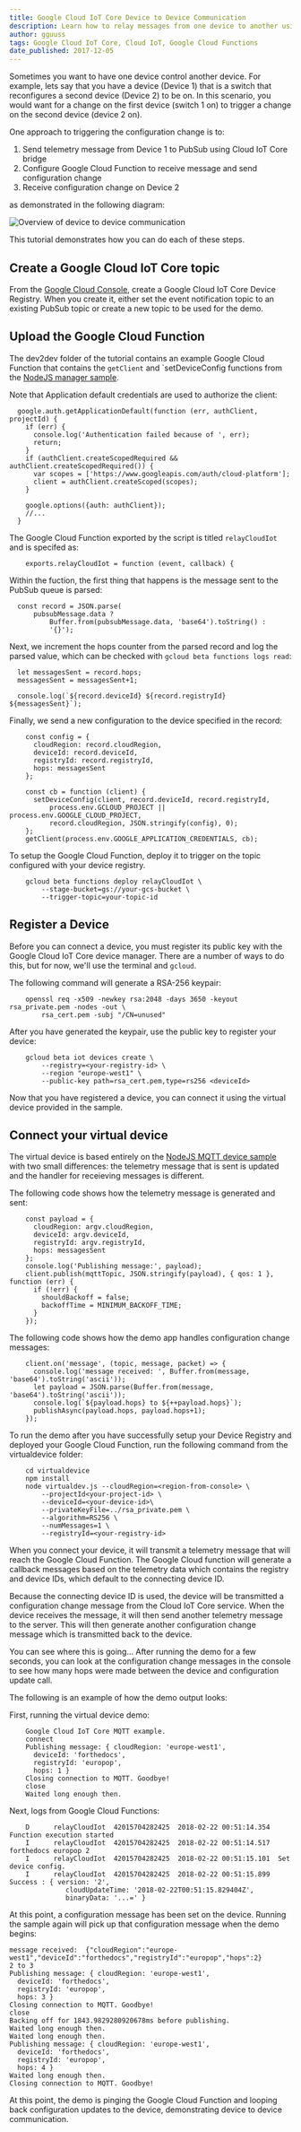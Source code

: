 ```yaml
---
title: Google Cloud IoT Core Device to Device Communication
description: Learn how to relay messages from one device to another using Google Cloud Functions.
author: gguuss
tags: Google Cloud IoT Core, Cloud IoT, Google Cloud Functions
date_published: 2017-12-05
---
```


Sometimes you want to have one device control another device. For example, lets
say that you have a device (Device 1) that is a switch that reconfigures a
second device (Device 2) to be on.  In this scenario, you would want for a
change on the first device (switch 1 on) to trigger a change on the second device
(device 2 on).

One approach to triggering the configuration change is to:

1. Send telemetry message from Device 1 to PubSub using Cloud IoT Core bridge
1. Configure Google Cloud Function to receive message and send configuration change
1. Receive configuration change on Device 2

as demonstrated in the following diagram:

![Overview of device to device communication](img/overview.png)

This tutorial demonstrates how you can do each of these steps.

## Create a Google Cloud IoT Core topic

From the [Google Cloud Console](https://console.cloud.google.com/iot), create
a Google Cloud IoT Core Device Registry. When you create it, either set the
event notification topic to an existing PubSub topic or create a new topic to
be used for the demo.

## Upload the Google Cloud Function
The dev2dev folder of the tutorial contains an example Google Cloud Function
that contains the `getClient` and `setDeviceConfig functions from the
[NodeJS manager sample](https://github.com/GoogleCloudPlatform/nodejs-docs-samples/tree/master/iot/manager).

Note that Application default credentials are used to authorize the client:

```
  google.auth.getApplicationDefault(function (err, authClient, projectId) {
    if (err) {
      console.log('Authentication failed because of ', err);
      return;
    }
    if (authClient.createScopedRequired && authClient.createScopedRequired()) {
      var scopes = ['https://www.googleapis.com/auth/cloud-platform'];
      client = authClient.createScoped(scopes);
    }

    google.options({auth: authClient});
    //...
  }
```

The Google Cloud Function exported by the script is titled `relayCloudIot` and
is specifed as:

```
    exports.relayCloudIot = function (event, callback) {
```

Within the fuction, the first thing that happens is the message sent to the
PubSub queue is parsed:

```
  const record = JSON.parse(
      pubsubMessage.data ?
          Buffer.from(pubsubMessage.data, 'base64').toString() :
          '{}');
```

Next, we increment the hops counter from the parsed record and log the parsed
value, which can be checked with `gcloud beta functions logs read`:

```
  let messagesSent = record.hops;
  messagesSent = messagesSent+1;

  console.log(`${record.deviceId} ${record.registryId} ${messagesSent}`);
```

Finally, we send a new configuration to the device specified in the record:
```
    const config = {
      cloudRegion: record.cloudRegion,
      deviceId: record.deviceId,
      registryId: record.registryId,
      hops: messagesSent
    };

    const cb = function (client) {
      setDeviceConfig(client, record.deviceId, record.registryId,
          process.env.GCLOUD_PROJECT || process.env.GOOGLE_CLOUD_PROJECT,
          record.cloudRegion, JSON.stringify(config), 0);
    };
    getClient(process.env.GOOGLE_APPLICATION_CREDENTIALS, cb);
```

To setup the Google Cloud Function, deploy it to trigger on the topic
configured with your device registry.

```
    gcloud beta functions deploy relayCloudIot \
        --stage-bucket=gs://your-gcs-bucket \
        --trigger-topic=your-topic-id
```

## Register a Device

Before you can connect a device, you must register its public key with the
Google Cloud IoT Core device manager. There are a number of ways to do this,
but for now, we'll use the terminal and `gcloud`.

The following command will generate a RSA-256 keypair:

```
    openssl req -x509 -newkey rsa:2048 -days 3650 -keyout rsa_private.pem -nodes -out \
        rsa_cert.pem -subj "/CN=unused"
```

After you have generated the keypair, use the public key to register your
device:

```
    gcloud beta iot devices create \
        --registry=<your-registry-id> \
        --region "europe-west1" \
        --public-key path=rsa_cert.pem,type=rs256 <deviceId>
```

Now that you have registered a device, you can connect it using the virtual
device provided in the sample.

##  Connect your virtual device

The virtual device is based entirely on the [NodeJS MQTT device sample](https://github.com/GoogleCloudPlatform/nodejs-docs-samples/tree/master/iot/mqtt_example)
with two small differences: the telemetry message that is sent is updated and
the handler for receieving messages is different.

The following code shows how the telemetry message is generated and sent:

```
    const payload = {
      cloudRegion: argv.cloudRegion,
      deviceId: argv.deviceId,
      registryId: argv.registryId,
      hops: messagesSent
    };
    console.log('Publishing message:', payload);
    client.publish(mqttTopic, JSON.stringify(payload), { qos: 1 }, function (err) {
      if (!err) {
        shouldBackoff = false;
        backoffTime = MINIMUM_BACKOFF_TIME;
      }
    });
```

The following code shows how the demo app handles configuration change
messages:

```
    client.on('message', (topic, message, packet) => {
      console.log('message received: ', Buffer.from(message, 'base64').toString('ascii'));
      let payload = JSON.parse(Buffer.from(message, 'base64').toString('ascii'));
      console.log(`${payload.hops} to ${++payload.hops}`);
      publishAsync(payload.hops, payload.hops+1);
    });
```

To run the demo after you have successfully setup your Device Registry and
deployed your Google Cloud Function, run the following command from the
virtualdevice folder:

```
    cd virtualdevice
    npm install
    node virtualdev.js --cloudRegion=<region-from-console> \
        --projectId<your-project-id> \
        --deviceId=<your-device-id>\
        --privateKeyFile=../rsa_private.pem \
        --algorithm=RS256 \
        --numMessages=1 \
        --registryId=<your-registry-id>
```

When you connect your device, it will transmit a telemetry message that will
reach the Google Cloud Function. The Google Cloud function will generate a
callback messages based on the telemetry data which contains the registry and
device IDs, which default to the connecting device ID.

Because the connecting device ID is used, the device will be transmitted a
configuration change message from the Cloud IoT Core service.  When the device
receives the message, it will then send another telemetry message to the
server. This will then generate another configuration change message which
is transmitted back to the device.

You can see where this is going... After running the demo for a few seconds,
you can look at the configuration change messages in the console to see how
many hops were made between the device and configuration update call.

The following is an example of how the demo output looks:

First, running the virtual device demo:

```
    Google Cloud IoT Core MQTT example.
    connect
    Publishing message: { cloudRegion: 'europe-west1',
      deviceId: 'forthedocs',
      registryId: 'europop',
      hops: 1 }
    Closing connection to MQTT. Goodbye!
    close
    Waited long enough then.
```

Next, logs from Google Cloud Functions:

```
    D      relayCloudIot  42015704282425  2018-02-22 00:51:14.354  Function execution started
    I      relayCloudIot  42015704282425  2018-02-22 00:51:14.517  forthedocs europop 2
    I      relayCloudIot  42015704282425  2018-02-22 00:51:15.101  Set device config.
    I      relayCloudIot  42015704282425  2018-02-22 00:51:15.899  Success : { version: '2',
              cloudUpdateTime: '2018-02-22T00:51:15.829404Z',
              binaryData: '...=' }
```

At this point, a configuration message has been set on the device. Running the
sample again will pick up that configuration message when the demo begins:

```
message received:  {"cloudRegion":"europe-west1","deviceId":"forthedocs","registryId":"europop","hops":2}
2 to 3
Publishing message: { cloudRegion: 'europe-west1',
  deviceId: 'forthedocs',
  registryId: 'europop',
  hops: 3 }
Closing connection to MQTT. Goodbye!
close
Backing off for 1843.9829280920678ms before publishing.
Waited long enough then.
Waited long enough then.
Publishing message: { cloudRegion: 'europe-west1',
  deviceId: 'forthedocs',
  registryId: 'europop',
  hops: 4 }
Waited long enough then.
Closing connection to MQTT. Goodbye!
```

At this point, the demo is pinging the Google Cloud Function and looping back
configuration updates to the device, demonstrating device to device communication.
